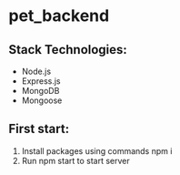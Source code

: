 # pet_backend


## Stack Technologies:
- Node.js
- Express.js
- MongoDB
- Mongoose

## First start:
1. Install packages using commands npm i
2. Run npm start to start server